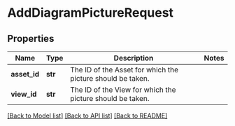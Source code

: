 # AddDiagramPictureRequest

## Properties
Name | Type | Description | Notes
------------ | ------------- | ------------- | -------------
**asset_id** | **str** | The ID of the Asset for which the picture should be taken. | 
**view_id** | **str** | The ID  of the View for which the picture should be taken. | 

[[Back to Model list]](../README.md#documentation-for-models) [[Back to API list]](../README.md#documentation-for-api-endpoints) [[Back to README]](../README.md)


